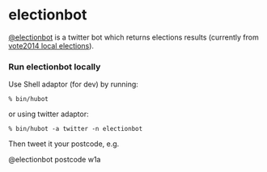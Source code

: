 # electionbot

[@electionbot](https://twitter.com/ElectionBot) is a twitter bot which returns elections results (currently from [vote2014 local elections](http://m.bbc.co.uk/news/events/vote2014)).

### Run electionbot locally 

Use Shell adaptor (for dev) by running:

    % bin/hubot

or using twitter adaptor:

    % bin/hubot -a twitter -n electionbot

Then tweet it your postcode, e.g.

@electionbot postcode w1a
